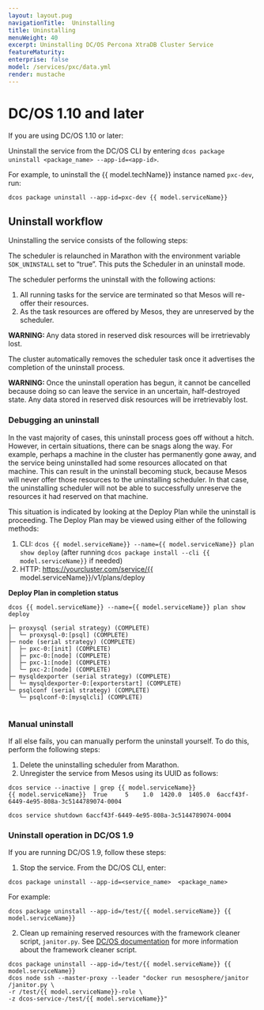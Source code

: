 ```yaml
---
layout: layout.pug
navigationTitle:  Uninstalling
title: Uninstalling
menuWeight: 40
excerpt: Uninstalling DC/OS Percona XtraDB Cluster Service
featureMaturity:
enterprise: false
model: /services/pxc/data.yml
render: mustache
---
```


# DC/OS 1.10 and later

If you are using DC/OS 1.10 or later:

Uninstall the service from the DC/OS CLI by entering `dcos package uninstall <package_name> --app-id=<app-id>`.

For example, to uninstall the {{ model.techName}} instance named `pxc-dev`, run:

```shell
dcos package uninstall --app-id=pxc-dev {{ model.serviceName}}
```

## Uninstall workflow

Uninstalling the service consists of the following steps:

The scheduler is relaunched in Marathon with the environment variable `SDK_UNINSTALL` set to “true”. This puts the Scheduler in an uninstall mode.

The scheduler performs the uninstall with the following actions:

  1. All running tasks for the service are terminated so that Mesos will re-offer their resources.
  2. As the task resources are offered by Mesos, they are unreserved by the scheduler.
    
  <p class="message--warning"><strong>WARNING: </strong>Any data stored in reserved disk resources will be irretrievably lost.</p>
 
The cluster automatically removes the scheduler task once it advertises the completion of the uninstall process.

  <p class="message--warning"><strong>WARNING: </strong>Once the uninstall operation has begun, it cannot be cancelled because doing so can leave the service in an uncertain, half-destroyed state. Any data stored in reserved disk resources will be irretrievably lost.</p>

### Debugging an uninstall

In the vast majority of cases, this uninstall process goes off without a hitch. However, in certain situations, there can be snags along the way. For example, perhaps a machine in the cluster has permanently gone away, and the service being uninstalled had some resources allocated on that machine. This can result in the uninstall becoming stuck, because Mesos will never offer those resources to the uninstalling scheduler. In that case, the uninstalling scheduler will not be able to successfully unreserve the resources it had reserved on that machine.

This situation is indicated by looking at the Deploy Plan while the uninstall is proceeding. The Deploy Plan may be viewed using either of the following methods:

1. CLI: `dcos {{ model.serviceName}} --name={{ model.serviceName}} plan show deploy` (after running `dcos package install --cli {{ model.serviceName}}` if needed)
2. HTTP: https://yourcluster.com/service/{{ model.serviceName}}/v1/plans/deploy

**Deploy Plan in completion status**

```shell
dcos {{ model.serviceName}} --name={{ model.serviceName}} plan show deploy

├─ proxysql (serial strategy) (COMPLETE)
│  └─ proxysql-0:[psql] (COMPLETE)
├─ node (serial strategy) (COMPLETE)
│  ├─ pxc-0:[init] (COMPLETE)
│  ├─ pxc-0:[node] (COMPLETE)
│  ├─ pxc-1:[node] (COMPLETE)
│  └─ pxc-2:[node] (COMPLETE)
├─ mysqldexporter (serial strategy) (COMPLETE)
│  └─ mysqldexporter-0:[exporterstart] (COMPLETE)
└─ psqlconf (serial strategy) (COMPLETE)
   └─ psqlconf-0:[mysqlcli] (COMPLETE)
 
```       

### Manual uninstall    

If all else fails, you can manually perform the uninstall yourself. To do this, perform the following steps:

1. Delete the uninstalling scheduler from Marathon.
1. Unregister the service from Mesos using its UUID as follows:

```shell
dcos service --inactive | grep {{ model.serviceName}}
{{ model.serviceName}}  True     5    1.0  1420.0  1405.0  6accf43f-6449-4e95-808a-3c5144789074-0004

dcos service shutdown 6accf43f-6449-4e95-808a-3c5144789074-0004
```

### Uninstall operation in DC/OS 1.9

If you are running DC/OS 1.9, follow these steps:

1. Stop the service. From the DC/OS CLI, enter:
```shell
dcos package uninstall --app-id=<service_name>  <package_name>
```    
  For example:
```shell
dcos package uninstall --app-id=/test/{{ model.serviceName}} {{ model.serviceName}}
```                   
 2. Clean up remaining reserved resources with the framework cleaner script, `janitor.py`. See [DC/OS documentation](https://docs.mesosphere.com/latest/deploying-services/uninstall/#framework-cleaner) for more information about the framework cleaner script.

```shell
dcos package uninstall --app-id=/test/{{ model.serviceName}} {{ model.serviceName}}
dcos node ssh --master-proxy --leader "docker run mesosphere/janitor /janitor.py \
-r /test/{{ model.serviceName}}-role \
-z dcos-service-/test/{{ model.serviceName}}"
```      
